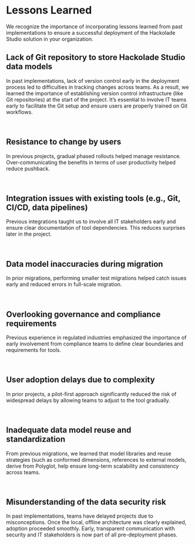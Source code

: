 # Lessons Learned

We recognize the importance of incorporating lessons learned from past implementations to ensure a successful deployment of the Hackolade Studio solution in your organization. &nbsp;

## Lack of Git repository to store Hackolade Studio data models

In past implementations, lack of version control early in the deployment process led to difficulties in tracking changes across teams. As a result, we learned the importance of establishing version control infrastructure (like Git repositories) at the start of the project. It’s essential to involve IT teams early to facilitate the Git setup and ensure users are properly trained on Git workflows.

&nbsp;

## Resistance to change by users

In previous projects, gradual phased rollouts helped manage resistance. Over-communicating the benefits in terms of user productivity helped reduce pushback.

&nbsp;

## Integration issues with existing tools (e.g., Git, CI/CD, data pipelines)

Previous integrations taught us to involve all IT stakeholders early and ensure clear documentation of tool dependencies. This reduces surprises later in the project.

&nbsp;

## Data model inaccuracies during migration

In prior migrations, performing smaller test migrations helped catch issues early and reduced errors in full-scale migration.

&nbsp;

## Overlooking governance and compliance requirements

Previous experience in regulated industries emphasized the importance of early involvement from compliance teams to define clear boundaries and requirements for tools.

&nbsp;

## User adoption delays due to complexity

In prior projects, a pilot-first approach significantly reduced the risk of widespread delays by allowing teams to adjust to the tool gradually.

&nbsp;

## Inadequate data model reuse and standardization

From previous migrations, we learned that model libraries and reuse strategies (such as conformed dimensions, references to external models, derive from Polyglot, help ensure long-term scalability and consistency across teams.

&nbsp;

## Misunderstanding of the data security risk

In past implementations, teams have delayed projects due to misconceptions. Once the local, offline architecture was clearly explained, adoption proceeded smoothly. Early, transparent communication with security and IT stakeholders is now part of all pre-deployment phases.

&nbsp;

